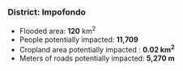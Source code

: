 ### District: Impofondo
- Flooded area: **120** km<sup>2</sup>
- People potentially impacted: **11,709** 
- Cropland area potentially impacted : **0.02 km<sup>2</sup>**
- Meters of roads potentially impacted: **5,270 m**
